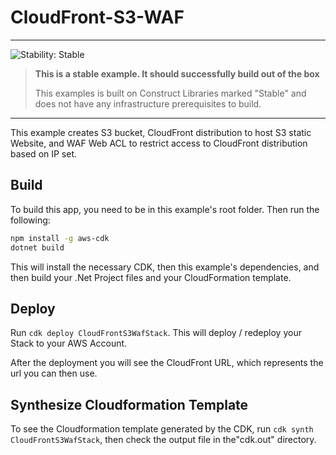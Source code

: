 
# CloudFront-S3-WAF
<!--BEGIN STABILITY BANNER-->
---

![Stability: Stable](https://img.shields.io/badge/stability-Stable-success.svg?style=for-the-badge)

> **This is a stable example. It should successfully build out of the box**
>
> This examples is built on Construct Libraries marked "Stable" and does not have any infrastructure
prerequisites to build.

---
<!--END STABILITY BANNER-->

This example creates S3 bucket, CloudFront distribution to host S3 static Website, and WAF Web ACL to restrict access to CloudFront distribution based on IP set.

## Build

To build this app, you need to be in this example's root folder. Then run the following:

```bash
npm install -g aws-cdk
dotnet build
```

This will install the necessary CDK, then this example's dependencies, and then build your .Net
Project files and your CloudFormation template.

## Deploy

Run `cdk deploy CloudFrontS3WafStack`. This will deploy / redeploy your Stack to your AWS Account.

After the deployment you will see the CloudFront URL, which represents the url you can then use.

## Synthesize Cloudformation Template

To see the Cloudformation template generated by the CDK, run `cdk synth CloudFrontS3WafStack`, then check
the output file in the"cdk.out" directory.